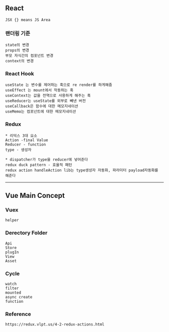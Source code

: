 ## React
```
JSX {} means JS Area
```
### 랜더링 기준
```
state의 변경
props의 변경
부모 자식간의 컴포넌트 변경
context의 변경
```
### React Hook
```
useState 는 변수를 제어하는 훅으로 re render를 하게해줌
useEffect 는 mount에서 작동하는 훅
useContext는 값을 전역으로 사용하게 해주는 훅
useReducer는 useState를 외부로 빼낸 버전
useCallback은 함수에 대한 메모지네이션
useMemo는 컴포넌트에 대한 메모지네이션
```
### Redux
```
* 리덕스 3대 요소
Action -final Value
Reducer - function
type - 생성자

* dispatcher가 type을 reducer에 넣어준다
redux duck pattern - 효율적 패턴
redux action handleAction lib는 type생성자 자동화, 파라미터 payload자동화를 해준다
```
<hr/>

## Vue Main Concept

### Vuex
```
helper
```

### Derectory Folder
```
Api
Store
plugIn
View
Asset
```
### Cycle
```
watch
filter 
mounted
async create 
function
```

### Reference
```
https://redux.vlpt.us/4-2-redux-actions.html
```


